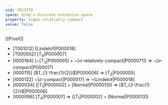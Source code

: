```yaml
---
uid: T023778
space: bing's-discrete-extension-space
property: sigma-relatively-compact
value: false
---
```

[[Proof]]

* [T001012] [Lindelof|P000018]
* [T000502] [$T_4$|P000007]
* [I000164] (~[$T_3$|P000005] + ~[$\sigma$-relatively-compact|P000071]) => ~[$\sigma$-compact|P000017]
* [I000115] [$T_{3 \frac{1}{2}}$|P000006] => [$T_3$|P000005]
* [I000122] ~[$\sigma$-compact|P000017] => ~[Lindelof|P000018]
* [I000034] ([$T_1$|P000002] + [Normal|P000013]) => [$T_{3 \frac{1}{2}}$|P000006]
* [I000098] [$T_4$|P000007] => ([$T_1$|P000002] + [Normal|P000013])

